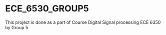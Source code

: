 # ECE_6530_GROUP5
This project is done as a part of Course Digital Signal processing ECE 6350 by Group 5
